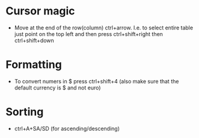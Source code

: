 # Cursor magic #
- Move at the end of the row(column) ctrl+arrow. I.e. to select entire table just point on the top left and then press ctrl+shift+right then ctrl+shift+down 
# Formatting #
- To convert numers in $ press ctrl+shift+4 (also make sure that the default currency is $ and not euro)
# Sorting #
- ctrl+A+SA/SD (for ascending/descending)
